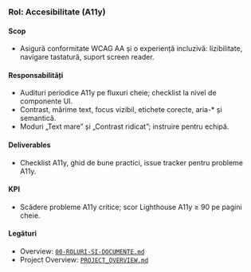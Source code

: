 ### Rol: Accesibilitate (A11y)

#### Scop
- Asigură conformitate WCAG AA și o experiență incluzivă: lizibilitate, navigare tastatură, suport screen reader.

#### Responsabilități
- Audituri periodice A11y pe fluxuri cheie; checklist la nivel de componente UI.
- Contrast, mărime text, focus vizibil, etichete corecte, aria-* și semantică.
- Moduri „Text mare” și „Contrast ridicat”; instruire pentru echipă.

#### Deliverables
- Checklist A11y, ghid de bune practici, issue tracker pentru probleme A11y.

#### KPI
- Scădere probleme A11y critice; scor Lighthouse A11y ≥ 90 pe pagini cheie.

#### Legături
- Overview: [`00-ROLURI-SI-DOCUMENTE.md`](./00-ROLURI-SI-DOCUMENTE.md)
- Project Overview: [`PROJECT_OVERVIEW.md`](./PROJECT_OVERVIEW.md) 